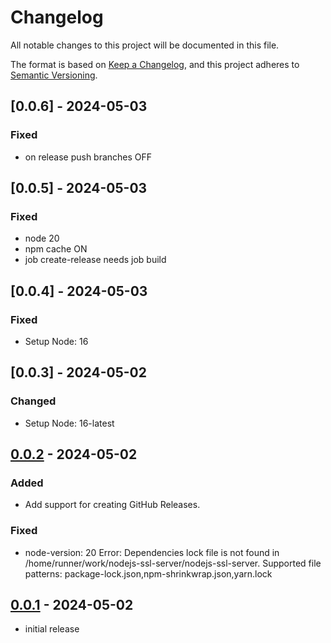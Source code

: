 # Changelog

All notable changes to this project will be documented in this file.

The format is based on [Keep a Changelog],
and this project adheres to [Semantic Versioning].


## [0.0.6] - 2024-05-03

### Fixed

- on release push branches OFF


## [0.0.5] - 2024-05-03

### Fixed

- node 20
- npm cache ON
- job create-release needs job build

## [0.0.4] - 2024-05-03

### Fixed

- Setup Node: 16

## [0.0.3] - 2024-05-02

### Changed

- Setup Node: 16-latest

## [0.0.2] - 2024-05-02

### Added

- Add support for creating GitHub Releases.

### Fixed

- node-version: 20
  Error: Dependencies lock file is not found in /home/runner/work/nodejs-ssl-server/nodejs-ssl-server. 
  Supported file patterns: package-lock.json,npm-shrinkwrap.json,yarn.lock

## [0.0.1] - 2024-05-02

- initial release

<!-- Links -->
[keep a changelog]: https://keepachangelog.com/en/1.0.0/
[semantic versioning]: https://semver.org/spec/v2.0.0.html

<!-- Versions -->
[0.0.2]: https://github.com/Author/Repository/compare/v0.0.1...v0.0.2
[0.0.1]: https://github.com/Author/Repository/releases/tag/v0.0.1


